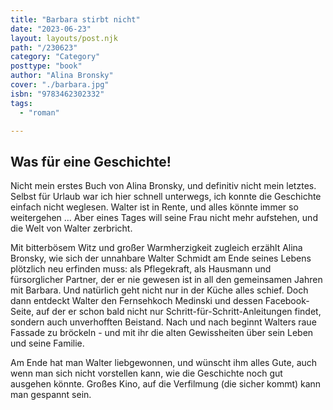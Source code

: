 ```yaml
---
title: "Barbara stirbt nicht"
date: "2023-06-23"
layout: layouts/post.njk
path: "/230623"
category: "Category"
posttype: "book"
author: "Alina Bronsky"
cover: "./barbara.jpg"
isbn: "9783462302332"
tags:
  - "roman"

---
```

## Was für eine Geschichte!

Nicht mein erstes Buch von Alina Bronsky, und definitiv nicht mein letztes. Selbst für Urlaub war ich hier schnell unterwegs, ich konnte die Geschichte einfach nicht weglesen. Walter ist in Rente, und alles könnte immer so weitergehen ... Aber eines Tages will seine Frau nicht mehr aufstehen, und die Welt von Walter zerbricht.

Mit bitterbösem Witz und großer Warmherzigkeit zugleich erzählt Alina Bronsky, wie sich der unnahbare Walter Schmidt am Ende seines Lebens plötzlich neu erfinden muss: als Pflegekraft, als Hausmann und fürsorglicher Partner, der er nie gewesen ist in all den gemeinsamen Jahren mit Barbara. Und natürlich geht nicht nur in der Küche alles schief. Doch dann entdeckt Walter den Fernsehkoch Medinski und dessen Facebook-Seite, auf der er schon bald nicht nur Schritt-für-Schritt-Anleitungen findet, sondern auch unverhofften Beistand. Nach und nach beginnt Walters raue Fassade zu bröckeln - und mit ihr die alten Gewissheiten über sein Leben und seine Familie.

Am Ende hat man Walter liebgewonnen, und wünscht ihm alles Gute, auch wenn man sich nicht vorstellen kann, wie die Geschichte noch gut ausgehen könnte. Großes Kino, auf die Verfilmung (die sicher kommt) kann man gespannt sein.
